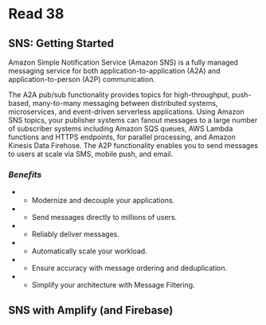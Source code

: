 # Read 38

## SNS: Getting Started

Amazon Simple Notification Service (Amazon SNS) is a fully managed messaging service for both application-to-application (A2A) and application-to-person (A2P) communication.

The A2A pub/sub functionality provides topics for high-throughput, push-based, many-to-many messaging between distributed systems, microservices, and event-driven serverless applications. Using Amazon SNS topics, your publisher systems can fanout messages to a large number of subscriber systems including Amazon SQS queues, AWS Lambda functions and HTTPS endpoints, for parallel processing, and Amazon Kinesis Data Firehose. The A2P functionality enables you to send messages to users at scale via SMS, mobile push, and email.<br>

### *Benefits*
- - Modernize and decouple your applications.
- - Send messages directly to millions of users.
- - Reliably deliver messages.
- - Automatically scale your workload.
- - Ensure accuracy with message ordering and deduplication.
- - Simplify your architecture with Message Filtering.


## SNS with Amplify (and Firebase)

